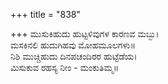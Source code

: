 +++
title = "838"

+++
ಮುಸುಕಿಹುದು ಹುಟ್ಟಳಿವುಗಳ ಕಾರಣವ ಮಬ್ಬು।  
ಮಸಕಿನಲಿ ಹುದುಗಿಹವು ಮೋಹಮೂಲಗಳು॥  
ನಿಶಿ ಮುಚ್ಚಿಹುದು ದಿನಪಚಂದಿರರ ಹುಟ್ಟೆಡೆಯ।  
ಮಿಸುಕುವ ರಹಸ್ಯ ನೀಂ - ಮಂಕುತಿಮ್ಮ॥  
